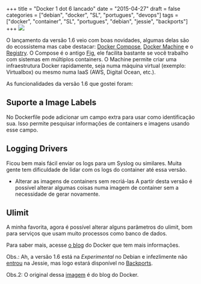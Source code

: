 +++
title = "Docker 1 dot 6 lancado"
date = "2015-04-27"
draft = false
categories = ["debian", "docker", "SL", "portugues", "devops"]
tags = ["docker", "container", "SL", "portugues", "debian", "jessie", "backports"]
+++
![]( /images/docker-1.6.png)

O lançamento da versão 1.6 veio com boas novidades, algumas delas são do
ecossistema mas cabe destacar: [Docker Compose][compose], [Docker Machine][machine]
e o [Registry][registry]. O Compose é o antigo [Fig][fig], ele facilita bastante
se você trabalho com sistemas em múltiplos containers. O Machine permite
criar uma infraestrutura Docker rapidamente, seja numa máquina virtual
(exemplo: Virtualbox) ou mesmo numa IaaS (AWS, Digital Ocean, etc.).

As funcionalidades da versão 1.6 que gostei foram:

## Suporte a Image Labels
No Dockerfile pode adicionar um campo extra para usar como identificação sua.
Isso permite pesquisar informações de containers e imagens usando esse campo.

## Logging Drivers
Ficou bem mais fácil enviar os logs para um Syslog ou similares. Muita gente
tem dificuldade de lidar com os logs do container até essa versão.

- Alterar as imagens de containers sem recriá-las
A partir desta versão é possível alterar algumas coisas numa imagem de
container sem a necessidade de gerar novamente.

## Ulimit
A minha favorita, agora é possível alterar alguns parâmetros do ulimit,
bom para serviços que usam muito processos como banco de dados.

Para saber mais, acesse [o blog][blogdocker] do Docker que tem mais informações.

Obs.: Ah, a versão 1.6 está na *Experimental* no Debian e infezlimente não
[entrou][bugdebian] na Jessie, mas logo estará disponível no [Backports][backports].

Obs.2: O original dessa [imagem][imagem] é do blog do Docker.

[compose]: https://docs.docker.com/compose/
[machine]: https://docs.docker.com/compose/
[registry]: https://docs.docker.com/registry/
[fig]: https://www.fig.sh/
[bugdebian]: https://bugs.debian.org/cgi-bin/bugreport.cgi?bug=781554
[blogdocker]: https://blog.docker.com/2015/04/docker-release-1-6/
[backports]: https://backports.debian.org/
[imagem]: https://blog.docker.com/media/2015/04/docker-1.6.png
